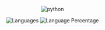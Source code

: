 <div align="center">

![python](https://github-repo-img.s3.eu-central-1.amazonaws.com/python.png)


![Languages](https://img.shields.io/github/languages/count/weronika-stepien/PYTHON)
![Language Percentage](https://img.shields.io/github/languages/top/weronika-stepien/PYTHON?color=blue)

</div>

